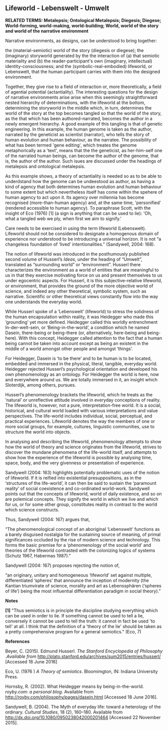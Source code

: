 ## Lifeworld - Lebenswelt -  Umwelt

**RELATED TERMS: Metalepsis; Ontological Metalepsis; Diegesis; Diegese; World-forming, world-making, world-building; World, world of the story and world of the narrative environment**

Narrative environments, as designs, can be understood to bring together:

the (material-semiotic) world of the story (diegesis or diegese);
the (imaginary) storyworld generated by the the interaction of (a) that semiotic materiality and (b) the reader-participant's own (imaginary, intellectual) identity-consciousness; and 
the (symbolic-real-embodied) lifeworld, or Lebenswelt, that the human participant carries with them into the designed environment. 

Together, they give rise to a field of interaction or, more theoretically, a field of agential potential (actantiality). The interesting questions for the design of narrative environments arise arise when this seemingly straightforward nested hierarchy of determinations, with the lifeworld at the bottom, determining the storyworld in the middle which, in turn, determines the world of the story at the top becomes tangled so that the world of the story, as the that which has been authored-narrated, becomes the author in a newly emergent hierarchy. A good example of this tangling is that of genetic engineering. In this example, the human genome is taken as the author, narrated by the geneticist as scientist (narrator), who tells the story of human evolution and human behaviour, as the narratee. The possibility of what has been termed 'gene editing', which treates the genome metaphorically as a 'text', means that the the geneticist, as her-him-self one of the narrated human beings, can become the author of the genome, that is, the author of the author. Such isues are discussed under the headings of metalepsis and ontological metalepsis.

As this example shows, a theory of actantiality is needed so as to be able to underdstand how the genome can be undeestood as author, as having a kind of agency that both determines human evolution and human behaviour to some extent but which nevertheless itself has come within the spehere of human agency to act upon it. Its agency over millennia has become recognised (more-than-human agency) and, at the same time, 'personified' (rendered accessible to human agency). To paraphrase Scott, with the insight of Eco (1976) [1] (a sign is anything that can be used to lie): 'Oh, what a tangled web we ply, when first we aim to signify.' 

Care needs to be exercised in using the term lifeworld (Lebenswelt). Lifeworld should not be considered to designate a homogenous domain of experience nor understood to be introducing a universal horizon. It is not “a changeless foundation of ‘lived’ intentionalities.” (Sandywell, 2004: 168). 

The notion of lifeworld was introduced in the posthumously published second volume of Husserl’s _Ideas_, under the heading of “Umwelt”, translated as “surrounding world” or “environment”. Husserl there characterizes the environment as a world of entities that are meaningful to us in that they exercise motivating force on us and present themselves to us under egocentric aspects. For Husserl, it is this subjective-relative lifeworld, or environment, that provides the ground of the more objective world of science, and indeed any other theoretical, symbolic system, such as narrative. Scientific or other theoretical views constantly flow into the way one understands the everyday world.

While Husserl spoke of a ‘Lebenswelt’ (lifeworld) to stress the solidness of the human encapsulation within reality, it was Heidegger who made this ‘grounding’ yet more defined. Heidegger called this worldly entrenchment In-der-welt-sein, or ‘Being-in-the-world’, a condition which he named Dasein, there-being or being-there (or, alternatively, here-being and being-here). With this concept, Heidegger called attention to the fact that a human being cannot be taken into account except as being an existent in the middle of a world amongst other people and amongst ‘things’.

For Heidegger, Dasein is ‘to be there’ and to be human is to be located, embedded and immersed in the physical, literal, tangible, everyday world. Heidegger rejected Husserl’s psychological orientation and developed his own phenomenology as an ontology. For Heidegger the world is here, now and everywhere around us. We are totally immersed in it, an insight which Sloterdijk, among others, pursues.

Husserl’s phenomenology brackets the lifeworld, which he treats as the ‘natural’ or unreflective attitude involved in everyday conceptions of reality. The lifeworld is, however, not a pure, interpretation-free world. It is a social, historical, and cultural world loaded with various interpretations and value perspectives. The life-world includes individual, social, perceptual, and practical experiences. Lifeworld denotes the way the members of one or more social groups, for example, cultures, linguistic communities, use to structure the world into objects.

In analysing and describing the lifeworld, phenomenology attempts to show how the world of theory and science originates from the lifeworld, strives to discover the mundane phenomena of the life-world itself, and attempts to show how the experience of the lifeworld is possible by analysing time, space, body, and the very givenness or presentation of experience.

Sandywell (2004: 163) highlights potentially problematic uses of the notion of lifeworld. If it is reified into existential presuppositions, as in the ‘structures of the life-world’, it can then be said to sustain the ‘paramount reality’ of social coexistence and co-ordinated world-work. Sandywell points out that the concepts of lifeworld, world of daily existence, and so on are polemical concepts. They signify the world in which we live and which for us, or for some other group, constitutes reality in contrast to the world which science constructs.

Thus, Sandywell (2004: 167) argues that,

“The phenomenological concept of an aboriginal ‘Lebenswelt’ functions as a barely disguised nostalgia for the sustaining source of meaning, of primal significances occluded by the rise of modern science and technology. This forms the basic premise for a ‘phenomenology of the social world’ and theories of the lifeworld contrasted with the colonizing logics of systems (Schutz 1967, Habermas 1987).”

Sandywell (2004: 167) proposes rejecting the notion of,

“an originary, unitary and homogeneous ‘lifeworld’ set against multiple, differentiated ‘spheres’ that announce the inception of modernity (the Kantian triumvirate of science, morality and art as Lebenssphären (‘spheres of life’) being the most influential differentiation paradigm in social theory).”

**Notes**

**[1]** "Thus semiotics is in principle the discipline studying everything which can be used in order to lie. If something cannot be used to tell a lie, conversely it cannot be used to tell the truth: it cannot in fact be used 'to tell' at all. I think that the definition of a 'theory of the lie' should be taken as a pretty comprehensive program for a general semiotics." (Eco, 7)

**References**

Beyer, C. (2015). Edmund Husserl. _The Stanford Encyclopedia of Philosophy .Available from_ http://plato.stanford.edu/archives/sum2015/entries/husserl/ [Accessed 18 June 2016]

Eco, U. (1976 ) _A Theory of semiotics_. Bloomimgton, IN: Indiana University Press.

Hornsby, R. (2002). What Heidegger means by being-in-the-world. _royby.com: a personal blog_. Available from http://royby.com/philosophy/pages/dasein.html [Accessed 18 June 2016].

Sandywell, B. (2004). The Myth of everyday life: toward a heterology of the ordinary. _Cultural Studies_, 18 (2), 160–180\. Available from http://dx.doi.org/10.1080/0950238042000201464 [Accessed 22 November 2015].

